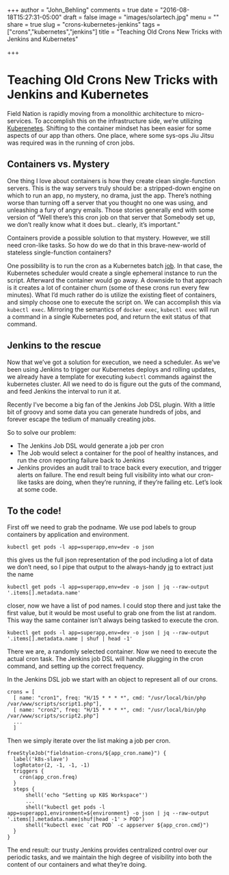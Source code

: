 +++
author = "John_Behling"
comments = true
date = "2016-08-18T15:27:31-05:00"
draft = false
image = "images/solartech.jpg"
menu = ""
share = true
slug = "crons-kubernetes-jenkins"
tags = ["crons","kubernetes","jenkins"]
title = "Teaching Old Crons New Tricks with Jenkins and Kubernetes"

+++

# Teaching Old Crons New Tricks with Jenkins and Kubernetes
Field Nation is rapidly moving from a monolithic architecture to micro-services. To accomplish this on the infrastructure side, we’re utilizing [Kuberenetes](http://kubernetes.io). Shifting to the container mindset has been easier for some aspects of our app than others. One place, where some sys-ops Jiu Jitsu was required was in the running of cron jobs.

## Containers vs. Mystery
One thing I love about containers is how they create clean single-function servers. This is the way servers truly should be: a stripped-down engine on which to run an app, no mystery, no drama, just the app. There’s nothing worse than turning off a server that you thought no one was using, and unleashing a fury of angry emails. Those stories generally end with some version of “Well there’s this cron job on that server that Somebody set up, we don’t really know what it does but.. clearly, it’s important.”

Containers provide a possible solution to that mystery. However, we still need cron-like tasks. So how do we do that in this brave-new-world of stateless single-function containers?

One possibility is to run the cron as a Kubernetes batch [job](http://kubernetes.io/docs/user-guide/jobs/). In that case, the Kubernetes scheduler would create a single ephemeral instance to run the script. Afterward the container would go away. A downside to that approach is it creates a lot of container churn (some of these crons run every few minutes). What I’d much rather do is utilize the existing fleet of containers, and simply choose one to execute the script on. We can accomplish this via `kubectl exec`. Mirroring the semantics of `docker exec`, `kubectl exec` will run a command in a single Kubernetes pod, and return the exit status of that command.

## Jenkins to the rescue
Now that we’ve got a solution for execution, we need a scheduler. As we’ve been using Jenkins to trigger our Kubernetes deploys and rolling updates, we already have a template for executing `kubectl` commands against the kubernetes cluster. All we need to do is figure out the guts of the command, and feed Jenkins the interval to run it at.

Recently I’ve become a big fan of the Jenkins Job DSL plugin. With a little bit of groovy and some data you can generate hundreds of jobs, and forever escape the tedium of manually creating jobs.

So to solve our problem:

* The Jenkins Job DSL would generate a job per cron
* The Job would select a container for the pool of healthy instances, and run the cron reporting failure back to Jenkins
* Jenkins provides an audit trail to trace back every execution, and trigger alerts on failure. The end result being full visibility into what our cron-like tasks are doing, when they’re running, if they’re failing etc. Let’s look at some code.

## To the code!

First off we need to grab the podname. We use pod labels to group containers by application and environment.

```
kubectl get pods -l app=superapp,env=dev -o json
```

this gives us the full json representation of the pod including a lot of data we don’t need, so I pipe that output to the always-handy [jq](https://stedolan.github.io/jq/) to extract just the name

```
kubectl get pods -l app=superapp,env=dev -o json | jq --raw-output '.items[].metadata.name'
```

closer, now we have a list of pod names. I could stop there and just take the first value, but it would be most useful to grab one from the list at random. This way the same container isn’t always being tasked to execute the cron.

```
kubectl get pods -l app=superapp,env=dev -o json | jq --raw-output '.items[].metadata.name | shuf | head -1'
```

There we are, a randomly selected container. Now we need to execute the actual cron task. The Jenkins job DSL will handle plugging in the cron command, and setting up the correct frequency.

In the Jenkins DSL job we start with an object to represent all of our crons.

```
crons = [
  [ name: "cron1", freq: "H/15 * * * *", cmd: "/usr/local/bin/php /var/www/scripts/script1.php"],
  [ name: "cron2", freq: "H/15 * * * *", cmd: "/usr/local/bin/php /var/www/scripts/script2.php"]
  ...
  ]
```

Then we simply iterate over the list making a job per cron.

```
freeStyleJob("fieldnation-crons/${app_cron.name}") {
  label('k8s-slave')
  logRotator(2, -1, -1, -1)
  triggers {
    cron(app_cron.freq)
  }
  steps {
      shell('echo "Setting up K8S Workspace"')
      ...
      shell("kubectl get pods -l app=superapp1,environment=${environment} -o json | jq --raw-output '.items[].metadata.name|shuf|head -1' > POD")
      shell("kubectl exec `cat POD` -c appserver ${app_cron.cmd}")
  }
}
```

The end result: our trusty Jenkins provides centralized control over our periodic tasks, and we maintain the high degree of visibility into both the content of our containers and what they’re doing.

